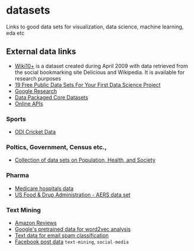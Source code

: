# datasets
Links to good data sets for visualization, data science, machine learning, eda etc


## External data links
- [Wiki10+](http://nlp.uned.es/social-tagging/wiki10+/) is a dataset created during April 2009 with data retrieved from the social bookmarking site Delicious and Wikipedia. It is available for research purposes
- [19 Free Public Data Sets For Your First Data Science Project](https://www.springboard.com/blog/free-public-data-sets-data-science-project/)
- [Google Research](https://research.google.com/research-outreach.html#/research-outreach/research-datasets)
- [Data Packaged Core Datasets](https://github.com/datasets)
- [Online APIs](https://github.com/toddmotto/public-apis)

### Sports
- [ODI Cricket Data](https://github.com/fellowdatascientist/datasets/raw/master/odi-batting.zip)

### Poltics, Government, Census etc.,
- [Collection of data sets on Population, Health, and Society](http://www.earth-policy.org/data_center/C26)

### Pharma
- [Medicare hospitals data](https://data.medicare.gov/data/hospital-compare) 
- [US Food & Drup Administration - AERS data set](https://www.fda.gov/Drugs/GuidanceComplianceRegulatoryInformation/Surveillance/AdverseDrugEffects/ucm082193.htm)

### Text Mining
- [Amazon Reviews](https://snap.stanford.edu/data/web-Amazon.html)
- [Google's pretrained data for word2vec analysis](https://drive.google.com/file/d/0B7XkCwpI5KDYNlNUTTlSS21pQmM/edit)
- [Text data for email spam classification](http://csmining.org/index.php/spam-email-datasets-.html)
- [Facebook post data](https://insights.birdsonganalytics.com/static/demo/demobirdsong.facebook.csv) `text-mining`, `social-media`
